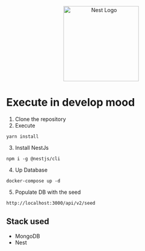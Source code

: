 <p align="center">
  <a href="http://nestjs.com/" target="blank"><img src="https://nestjs.com/img/logo-small.svg" width="200" alt="Nest Logo" /></a>
</p>

# Execute in develop mood

1. Clone the repository
2. Execute
```
yarn install
```

3. Install NestJs
```
npm i -g @nestjs/cli
```

4. Up Database
```
docker-compose up -d
```

5. Populate DB with the seed
```
http://localhost:3000/api/v2/seed
```

## Stack used
* MongoDB
* Nest


